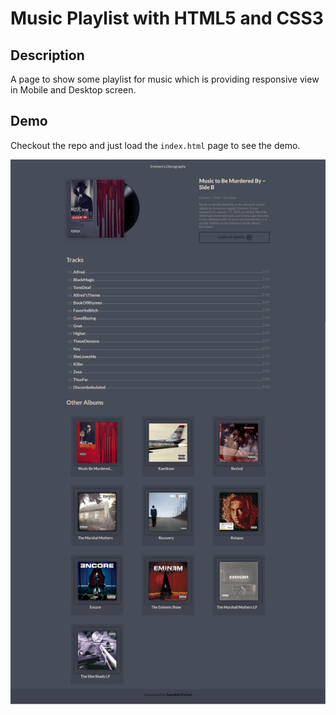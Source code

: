 # Music Playlist with HTML5 and CSS3

## Description 
A page to show some playlist for music which is providing responsive view in Mobile and Desktop screen.

## Demo 
Checkout the repo and just load the `index.html` page to see the demo. 

![alt text](demo.png)